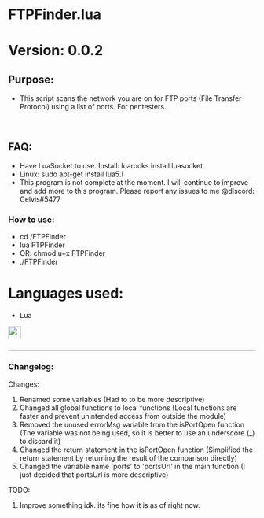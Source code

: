 # FTPFinder.lua
# Version: 0.0.2

## Purpose:

- This script scans the network you are on for FTP ports (File Transfer Protocol) using a list of ports. For pentesters.
<br />

## FAQ:
- Have LuaSocket to use. Install: luarocks install luasocket
- Linux: sudo apt-get install lua5.1
- This program is not complete at the moment. I will continue to improve and add more to this program. Please report any issues to me @discord: Celvis#5477

### How to use:
- cd /FTPFinder
- lua FTPFinder
- OR: chmod u+x FTPFinder
- ./FTPFinder

# Languages used:
- Lua
<img align="left" alt="" width="26px" src="https://upload.wikimedia.org/wikipedia/commons/thumb/c/cf/Lua-Logo.svg/600px-Lua-Logo.svg.png?20150107024942" style="padding-right:10px;" />

<br />
<br />

---

### Changelog:
Changes:
1. Renamed some variables (Had to to be more descriptive)
2. Changed all global functions to local functions (Local functions are faster and prevent unintended access from outside the module)
3. Removed the unused errorMsg variable from the isPortOpen function (The variable was not being used, so it is better to use an underscore (_) to discard it)
4. Changed the return statement in the isPortOpen function (Simplified the return statement by returning the result of the comparison directly)
5. Changed the variable name 'ports' to 'portsUrl' in the main function (I just decided that portsUrl is more descriptive)

TODO:
1. Improve something idk. its fine how it is as of right now.


